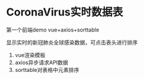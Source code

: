 # CoronaVirus实时数据表

第一个前端demo vue+axios+sorttable

显示实时的新冠肺炎全球感染数据，可点击表头进行排序

1. vue渲染模板
2. axios异步请求API数据
3. sorttable对表格中元素排序